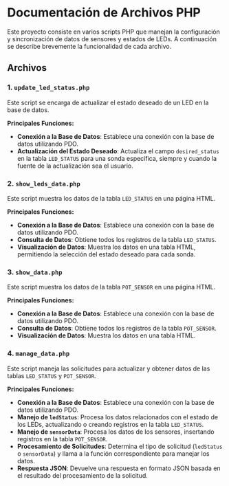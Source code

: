 # Documentación de Archivos PHP

Este proyecto consiste en varios scripts PHP que manejan la configuración y sincronización de datos de sensores y estados de LEDs. A continuación se describe brevemente la funcionalidad de cada archivo.

## Archivos

### 1. `update_led_status.php`

Este script se encarga de actualizar el estado deseado de un LED en la base de datos.

**Principales Funciones:**

- **Conexión a la Base de Datos**: Establece una conexión con la base de datos utilizando PDO.
- **Actualización del Estado Deseado**: Actualiza el campo `desired_status` en la tabla `LED_STATUS` para una sonda específica, siempre y cuando la fuente de la actualización sea el usuario.

### 2. `show_leds_data.php`

Este script muestra los datos de la tabla `LED_STATUS` en una página HTML.

**Principales Funciones:**

- **Conexión a la Base de Datos**: Establece una conexión con la base de datos utilizando PDO.
- **Consulta de Datos**: Obtiene todos los registros de la tabla `LED_STATUS`.
- **Visualización de Datos**: Muestra los datos en una tabla HTML, permitiendo la selección del estado deseado para cada sonda.

### 3. `show_data.php`

Este script muestra los datos de la tabla `POT_SENSOR` en una página HTML.

**Principales Funciones:**

- **Conexión a la Base de Datos**: Establece una conexión con la base de datos utilizando PDO.
- **Consulta de Datos**: Obtiene todos los registros de la tabla `POT_SENSOR`.
- **Visualización de Datos**: Muestra los datos en una tabla HTML.

### 4. `manage_data.php`

Este script maneja las solicitudes para actualizar y obtener datos de las tablas `LED_STATUS` y `POT_SENSOR`.

**Principales Funciones:**

- **Conexión a la Base de Datos**: Establece una conexión con la base de datos utilizando PDO.
- **Manejo de `ledStatus`**: Procesa los datos relacionados con el estado de los LEDs, actualizando o creando registros en la tabla `LED_STATUS`.
- **Manejo de `sensorData`**: Procesa los datos de los sensores, insertando registros en la tabla `POT_SENSOR`.
- **Procesamiento de Solicitudes**: Determina el tipo de solicitud (`ledStatus` o `sensorData`) y llama a la función correspondiente para manejar los datos.
- **Respuesta JSON**: Devuelve una respuesta en formato JSON basada en el resultado del procesamiento de la solicitud.
